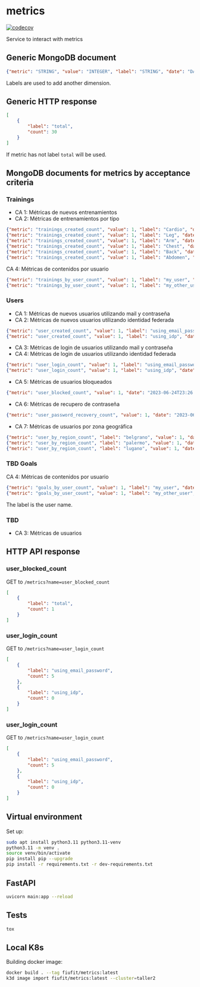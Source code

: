 # metrics

[![codecov](https://codecov.io/gh/Taller-2-FIUBA/metrics/branch/main/graph/badge.svg?token=naVHuDML0R)](https://codecov.io/gh/Taller-2-FIUBA/metrics)

Service to interact with metrics

## Generic MongoDB document

```json
{"metric": "STRING", "value": "INTEGER", "label": "STRING", "date": "DATE"}
```

Labels are used to add another dimension.

## Generic HTTP response

```json
[
    {
        "label": "total",
        "count": 30
    }
]
```

If metric has not label `total` will be used.

## MongoDB documents for metrics by acceptance criteria

### Trainings

- CA 1: Métricas de nuevos entrenamientos
- CA 2: Métricas de entrenamientos por tipo

```json
{"metric": "trainings_created_count", "value": 1, "label": "Cardio", "date": "2023-06-24T23:26:45-03:00"}
{"metric": "trainings_created_count", "value": 1, "label": "Leg", "date": "2023-06-24T23:26:45-03:00"}
{"metric": "trainings_created_count", "value": 1, "label": "Arm", "date": "2023-06-24T23:26:45-03:00"}
{"metric": "trainings_created_count", "value": 1, "label": "Chest", "date": "2023-06-24T23:26:45-03:00"}
{"metric": "trainings_created_count", "value": 1, "label": "Back", "date": "2023-06-24T23:26:45-03:00"}
{"metric": "trainings_created_count", "value": 1, "label": "Abdomen", "date": "2023-06-24T23:26:45-03:00"}
```

CA 4: Métricas de contenidos por usuario

```json
{"metric": "trainings_by_user_count", "value": 1, "label": "my_user", "date": "2023-06-24T23:26:45-03:00"}
{"metric": "trainings_by_user_count", "value": 1, "label": "my_other_user", "date": "2023-06-24T23:26:45-03:00"}
```

### Users

- CA 1: Métricas de nuevos usuarios utilizando mail y contraseña
- CA 2: Métricas de nuevos usuarios utilizando identidad federada

```json
{"metric": "user_created_count", "value": 1, "label": "using_email_password", "date": "2023-06-24T23:26:45-03:00"}
{"metric": "user_created_count", "value": 1, "label": "using_idp", "date": "2023-06-24T23:26:45-03:00"}
```

- CA 3: Métricas de login de usuarios utilizando mail y contraseña
- CA 4: Métricas de login de usuarios utilizando identidad federada

```json
{"metric": "user_login_count", "value": 1, "label": "using_email_password", "date": "2023-06-24T23:26:45-03:00"}
{"metric": "user_login_count", "value": 1, "label": "using_idp", "date": "2023-06-24T23:26:45-03:00"}
```

- CA 5: Métricas de usuarios bloqueados

```json
{"metric": "user_blocked_count", "value": 1, "date": "2023-06-24T23:26:45-03:00"}
```

- CA 6: Métricas de recupero de contraseña

```json
{"metric": "user_password_recovery_count", "value": 1, "date": "2023-06-24T23:26:45-03:00"}
```

- CA 7: Métricas de usuarios por zona geográfica

```json
{"metric": "user_by_region_count", "label": "belgrano", "value": 1, "date": "2023-06-24T23:26:45-03:00"}
{"metric": "user_by_region_count", "label": "palermo", "value": 1, "date": "2023-06-24T23:26:45-03:00"}
{"metric": "user_by_region_count", "label": "lugano", "value": 1, "date": "2023-06-24T23:26:45-03:00"}
```

### TBD Goals

CA 4: Métricas de contenidos por usuario

```json
{"metric": "goals_by_user_count", "value": 1, "label": "my_user", "date": "2023-06-24T23:26:45-03:00"}
{"metric": "goals_by_user_count", "value": 1, "label": "my_other_user", "date": "2023-06-24T23:26:45-03:00"}
```

The label is the user name.

### TBD

- CA 3: Métricas de usuarios

## HTTP API response

### user_blocked_count

GET to `/metrics?name=user_blocked_count`

```json
[
    {
        "label": "total",
        "count": 1
    }
]
```

### user_login_count

GET to `/metrics?name=user_login_count`

```json
[
    {
        "label": "using_email_password",
        "count": 5
    },
    {
        "label": "using_idp",
        "count": 0
    }
]
```

### user_login_count

GET to `/metrics?name=user_login_count`

```json
[
    {
        "label": "using_email_password",
        "count": 5
    },
    {
        "label": "using_idp",
        "count": 0
    }
]
```

## Virtual environment

Set up:

```bash
sudo apt install python3.11 python3.11-venv
python3.11 -m venv .
source venv/bin/activate
pip install pip --upgrade
pip install -r requirements.txt -r dev-requirements.txt
```

## FastAPI

```bash
uvicorn main:app --reload
```

## Tests

```bash
tox
```

## Local K8s

Building docker image:

```bash
docker build . --tag fiufit/metrics:latest
k3d image import fiufit/metrics:latest --cluster=taller2
```
